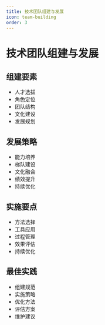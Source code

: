 ```yaml
---
title: 技术团队组建与发展
icon: team-building
order: 3
---
```


# 技术团队组建与发展

## 组建要素
- 人才选拔
- 角色定位
- 团队结构
- 文化建设
- 发展规划

## 发展策略
- 能力培养
- 梯队建设
- 文化融合
- 绩效提升
- 持续优化

## 实施要点
- 方法选择
- 工具应用
- 过程管理
- 效果评估
- 持续优化

## 最佳实践
- 组建规范
- 实施策略
- 优化方法
- 评估方案
- 维护建议
